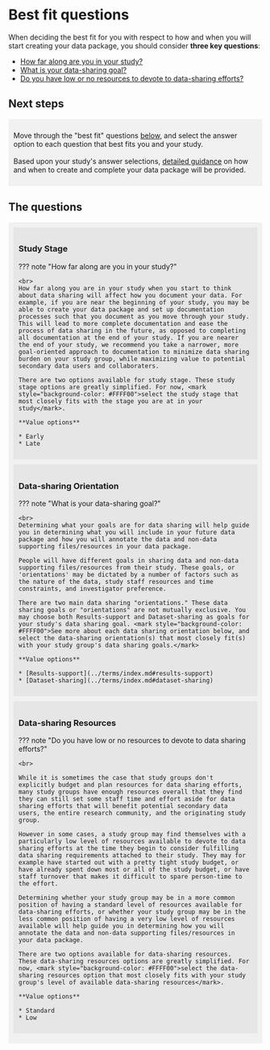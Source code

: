 # Best fit questions

When deciding the best fit for you with respect to how and when you will start creating your data package, you should consider **three key questions**:

* [How far along are you in your study?](#study-stage)
* [What is your data-sharing goal?](#data-sharing-orientation)
* [Do you have low or no resources to devote to data-sharing efforts?](#data-sharing-resources)

## Next steps

<div markdown="1" style="background-color:rgba(0, 0, 0, 0.0470588); text-align:left; vertical-align: top; padding:10px 10px; margin-bottom: 10px;">

Move through the "best fit" questions [below](#study-stage), and select the answer option to each question that best fits you and your study. 
<br><br>
Based upon your study's answer selections, [detailed guidance](best-fit-annotation-recs.md) on how and when to create and complete your data package will be provided. 

</div>

## The questions

<div markdown="1" style="background-color:rgba(0, 0, 0, 0.0470588); text-align:left; vertical-align: top; padding:10px 10px; margin-bottom: 10px;">

<div markdown="1" style="background-color:rgba(0, 0, 0, 0.0470588); text-align:left; vertical-align: top; padding:10px 10px; margin-bottom: 10px;">

### Study Stage

??? note "How far along are you in your study?"
    
    <br>
    How far along you are in your study when you start to think about data sharing will affect how you document your data. For example, if you are near the beginning of your study, you may be able to create your data package and set up documentation processes such that you document as you move through your study. This will lead to more complete documentation and ease the process of data sharing in the future, as opposed to completing all documentation at the end of your study. If you are nearer the end of your study, we recommend you take a narrower, more goal-oriented approach to documentation to minimize data sharing burden on your study group, while maximizing value to potential secondary data users and collaboraters. 

    There are two options available for study stage. These study stage options are greatly simplified. For now, <mark style="background-color: #FFFF00">select the study stage that most closely fits with the stage you are at in your study</mark>.

    **Value options**
    
    * Early
    * Late

</div>

<div markdown="1" style="background-color:rgba(0, 0, 0, 0.0470588); text-align:left; vertical-align: top; padding:10px 10px; margin-bottom: 10px;">

### Data-sharing Orientation

??? note "What is your data-sharing goal?"
    
    <br>
    Determining what your goals are for data sharing will help guide you in determining what you will include in your future data package and how you will annotate the data and non-data supporting files/resources in your data package.

    People will have different goals in sharing data and non-data supporting files/resources from their study. These goals, or 'orientations' may be dictated by a number of factors such as the nature of the data, study staff resources and time constraints, and investigator preference.

    There are two main data sharing "orientations." These data sharing goals or "orientations" are not mutually exclusive. You may choose both Results-support and Dataset-sharing as goals for your study's data sharing goal. <mark style="background-color: #FFFF00">See more about each data sharing orientation below, and select the data-sharing orientation(s) that most closely fit(s) with your study group's data sharing goals.</mark>

    **Value options**

    * [Results-support](../terms/index.md#results-support)
    * [Dataset-sharing](../terms/index.md#dataset-sharing)

</div>

<div markdown="1" style="background-color:rgba(0, 0, 0, 0.0470588); text-align:left; vertical-align: top; padding:10px 10px; margin-bottom: 10px;">

### Data-sharing Resources

??? note "Do you have low or no resources to devote to data sharing efforts?"
    
    <br>
      
    While it is sometimes the case that study groups don't explicitly budget and plan resources for data sharing efforts, many study groups have enough resources overall that they find they can still set some staff time and effort aside for data sharing efforts that will benefit potential secondary data users, the entire research community, and the originating study group.
    
    However in some cases, a study group may find themselves with a particularly low level of resources available to devote to data sharing efforts at the time they begin to consider fulfilling data sharing requirements attached to their study. They may for example have started out with a pretty tight study budget, or have already spent down most or all of the study budget, or have staff turnover that makes it difficult to spare person-time to the effort. 
    
    Determining whether your study group may be in a more common position of having a standard level of resources available for data-sharing efforts, or whether your study group may be in the less common position of having a very low level of resources available will help guide you in determining how you will annotate the data and non-data supporting files/resources in your data package.

    There are two options available for data-sharing resources. These data-sharing resources options are greatly simplified. For now, <mark style="background-color: #FFFF00">select the data-sharing resources option that most closely fits with your study group's level of available data-sharing resources</mark>.

    **Value options**

    * Standard
    * Low
 
</div>
</div>

 
 